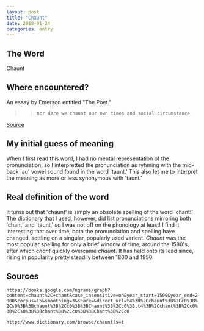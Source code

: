 ```yaml
---
layout: post
title: "Chaunt"
date: 2018-01-24
categories: entry
---
```

## The Word
Chaunt

## Where encountered?
An essay by Emerson entitled "The Poet."

>> `nor dare we chaunt our own times and social circumstance`

[Source](https://archive.vcu.edu/english/engweb/transcendentalism/authors/emerson/essays/poettext.html)

## My initial guess of meaning
When I first read this word, I had no mental representation of the pronunciation, so I interpretted the pronunciation as ryhming with the mid-back 'au' vowel sound found in the word 'taunt.' This also let me to interpret the meaning as more or less synonymous with 'taunt.'

## Real definition of the word
It turns out that 'chaunt' is simply an obsolete spelling of the word 'chant!' The dictionary that I [used](http://www.dictionary.com/browse/chaunt?s=t), however, did list pronunciations mirroring both 'chant' and 'taunt,' so I was not off on the phonology at least! I find it interesting that over time, both the pronunciation and spelling
have changed, settling on a singular, popularly used varient. *Chaunt* was the most popular spelling for only a
brief window of time, around the 1580's, after which *chant* quickly overcame *chaunt.* It has held onto its 
lead since, rising in popularity pretty steadily between 1800 and 1950.

## Sources

`https://books.google.com/ngrams/graph?content=chaunt%2C+chant&case_insensitive=on&year_start=1500&year_end=2000&corpus=15&smoothing=3&share=&direct_url=t4%3B%2Cchaunt%3B%2Cc0%3B%2Cs0%3B%3Bchaunt%3B%2Cc0%3B%3BChaunt%3B%2Cc0%3B.t4%3B%2Cchant%3B%2Cc0%3B%2Cs0%3B%3Bchant%3B%2Cc0%3B%3BChant%3B%2Cc0`

`http://www.dictionary.com/browse/chaunt?s=t`

